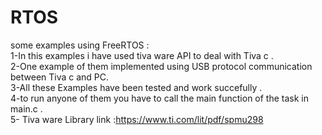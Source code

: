 # RTOS
some examples using FreeRTOS :\
1-In this examples i have used tiva ware API to deal with Tiva c .\
2-One example of them implemented using USB protocol communication between Tiva c and PC.\
3-All these Examples have been tested and work succefully .\
4-to run anyone of them you have to call the main function of the task in main.c .\
5- Tiva ware Library link :https://www.ti.com/lit/pdf/spmu298
